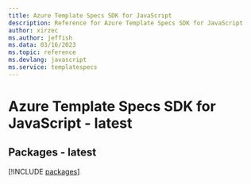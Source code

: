 ```yaml
---
title: Azure Template Specs SDK for JavaScript
description: Reference for Azure Template Specs SDK for JavaScript
author: xirzec
ms.author: jeffish
ms.data: 03/16/2023
ms.topic: reference
ms.devlang: javascript
ms.service: templatespecs
---
```

# Azure Template Specs SDK for JavaScript - latest
## Packages - latest
[!INCLUDE [packages](template-specs-index.md)]